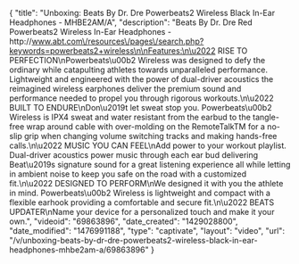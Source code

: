 {
    "title": "Unboxing: Beats By Dr. Dre Powerbeats2 Wireless Black In-Ear Headphones - MHBE2AM\/A",
    "description": "Beats By Dr. Dre Red Powerbeats2 Wireless In-Ear Headphones - http:\/\/www.abt.com\/resources\/pages\/search.php?keywords=powerbeats2+wireless\n\nFeatures:\n\u2022 RISE TO PERFECTION\nPowerbeats\u00b2 Wireless was designed to defy the ordinary while catapulting athletes towards unparalleled performance. Lightweight and engineered with the power of dual-driver acoustics the reimagined wireless earphones deliver the premium sound and performance needed to propel you through rigorous workouts.\n\u2022 BUILT TO ENDURE\nDon\u2019t let sweat stop you. Powerbeats\u00b2 Wireless is IPX4 sweat and water resistant from the earbud to the tangle-free wrap around cable with over-molding on the RemoteTalkTM for a no-slip grip when changing volume switching tracks and making hands-free calls.\n\u2022 MUSIC YOU CAN FEEL\nAdd power to your workout playlist. Dual-driver acoustics power music through each ear bud delivering Beat\u2019s signature sound for a great listening experience all while letting in ambient noise to keep you safe on the road with a customized fit.\n\u2022 DESIGNED TO PERFORM\nWe designed it with you the athlete in mind. Powerbeats\u00b2 Wireless is lightweight and compact with a flexible earhook providing a comfortable and secure fit.\n\u2022 BEATS UPDATER\nName your device for a personalized touch and make it your own.",
    "videoid": "69863896",
    "date_created": "1429028800",
    "date_modified": "1476991188",
    "type": "captivate",
    "layout": "video",
    "url": "\/v\/unboxing-beats-by-dr-dre-powerbeats2-wireless-black-in-ear-headphones-mhbe2am-a\/69863896"
}